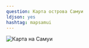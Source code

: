 ```yaml
---
question: Карта острова Самуи
ldjson: yes
hashtag: mapsamui
---
```


![Карта на Самуи](https://samuifaq.ru/assets/samuimap.jpg)
